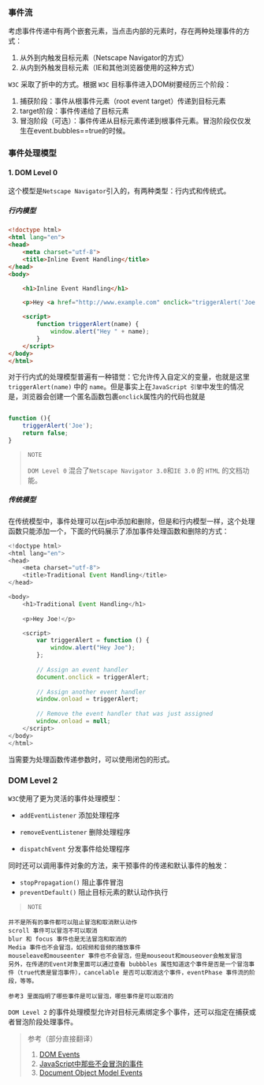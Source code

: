 ### 事件流

考虑事件传递中有两个嵌套元素，当点击内部的元素时，存在两种处理事件的方式：
1. 从外到内触发目标元素（Netscape Navigator的方式）
2. 从内到外触发目标元素（IE和其他浏览器使用的这种方式）

`W3C` 采取了折中的方式。根据 `W3C` 目标事件进入DOM树要经历三个阶段：
1. 捕获阶段：事件从根事件元素（root event target）传递到目标元素
2. target阶段：事件传递给了目标元素
3. 冒泡阶段（可选）：事件传递从目标元素传递到根事件元素。冒泡阶段仅仅发生在event.bubbles==true的时候。

### 事件处理模型

#### 1. DOM Level 0

这个模型是`Netscape Navigator`引入的，有两种类型：行内式和传统式。

##### 行内模型

```html
<!doctype html>
<html lang="en">
<head>
	<meta charset="utf-8">
	<title>Inline Event Handling</title>
</head>
<body>

	<h1>Inline Event Handling</h1>

	<p>Hey <a href="http://www.example.com" onclick="triggerAlert('Joe'); return false;">Joe</a>!</p>

	<script>
		function triggerAlert(name) {
			window.alert("Hey " + name);
		}
	</script>
</body>
</html>

```
对于行内式的处理模型普遍有一种错觉：它允许传入自定义的变量，也就是这里`triggerAlert(name)` 中的 `name`。但是事实上在`JavaScript 引擎`中发生的情况是，浏览器会创建一个匿名函数包裹`onclick`属性内的代码也就是

```js

function (){
    triggerAlert('Joe'); 
    return false;
}

```

>`NOTE`
>
> `DOM Level 0` 混合了`Netscape Navigator 3.0`和`IE 3.0` 的 `HTML` 的文档功能。

##### 传统模型

在传统模型中，事件处理可以在js中添加和删除，但是和行内模型一样，这个处理函数只能添加一个，下面的代码展示了添加事件处理函数和删除的方式：
```js
<!doctype html>
<html lang="en">
<head>
	<meta charset="utf-8">
	<title>Traditional Event Handling</title>
</head>

<body>
	<h1>Traditional Event Handling</h1>
	
	<p>Hey Joe!</p>

	<script>
		var triggerAlert = function () {
			window.alert("Hey Joe");
		};
		
		// Assign an event handler
		document.onclick = triggerAlert;
		
		// Assign another event handler
		window.onload = triggerAlert;
		
		// Remove the event handler that was just assigned
		window.onload = null;
	</script>
</body>
</html>
```

当需要为处理函数传递参数时，可以使用闭包的形式。

### DOM Level 2

`W3C`使用了更为灵活的事件处理模型：

- `addEventListener` 添加处理程序

- `removeEventListener` 删除处理程序

- `dispatchEvent` 分发事件给处理程序



同时还可以调用事件对象的方法，来干预事件的传递和默认事件的触发：

- `stopPropagation()` 阻止事件冒泡
- `preventDefault()` 阻止目标元素的默认动作执行

> `NOTE`

```
并不是所有的事件都可以阻止冒泡和取消默认动作
scroll 事件可以冒泡不可以取消
blur 和 focus 事件也是无法冒泡和取消的
Media 事件也不会冒泡，如视频和音频的播放事件
mouseleave和mouseenter 事件也不会冒泡，但是mouseout和mouseover会触发冒泡
另外，在传递的Event对象里面可以通过查看 bubbbles 属性知道这个事件是否是一个冒泡事件（true代表是冒泡事件），cancelable 是否可以取消这个事件，eventPhase 事件流的阶段，等等。

参考3 里面指明了哪些事件是可以冒泡，哪些事件是可以取消的
```

`DOM Level 2` 的事件处理模型允许对目标元素绑定多个事件，还可以指定在捕获或者冒泡阶段处理事件。

> 参考（部分直接翻译）
>
> 1. [DOM Events](https://en.wikipedia.org/wiki/DOM_events#Event_flow)
> 2. [JavaScript中那些不会冒泡的事件](https://zhuanlan.zhihu.com/p/164844013)
> 3. [Document Object Model Events](https://www.w3.org/TR/DOM-Level-2-Events/events.html#Events-overview)

